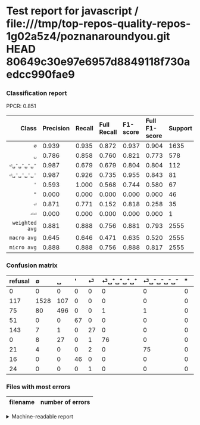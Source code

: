 # Test report for javascript / file:///tmp/top-repos-quality-repos-1g02a5z4/poznanaroundyou.git HEAD 80649c30e97e6957d8849118f730aedcc990fae9

### Classification report

PPCR: 0.851

| Class | Precision | Recall | Full Recall | F1-score | Full F1-score | Support | Full Support | PPCR |
|------:|:----------|:-------|:------------|:---------|:---------|:--------|:-------------|:-----|
| `∅` | 0.939| 0.935| 0.872| 0.937| 0.904| 1635| 1752| 0.933 |
| `␣` | 0.786| 0.858| 0.760| 0.821| 0.773| 578| 653| 0.885 |
| `⏎␣⁺␣⁺␣⁺␣⁺` | 0.987| 0.679| 0.679| 0.804| 0.804| 112| 112| 1.000 |
| `⏎␣⁻␣⁻␣⁻␣⁻` | 0.987| 0.926| 0.735| 0.955| 0.843| 81| 102| 0.794 |
| `'` | 0.593| 1.000| 0.568| 0.744| 0.580| 67| 118| 0.568 |
| `"` | 0.000| 0.000| 0.000| 0.000| 0.000| 46| 62| 0.742 |
| `⏎` | 0.871| 0.771| 0.152| 0.818| 0.258| 35| 178| 0.197 |
| `⏎⏎` | 0.000| 0.000| 0.000| 0.000| 0.000| 1| 25| 0.040 |
| `weighted avg` | 0.881| 0.888| 0.756| 0.881| 0.793| 2555| 3002| 0.851 |
| `macro avg` | 0.645| 0.646| 0.471| 0.635| 0.520| 2555| 3002| 0.851 |
| `micro avg` | 0.888| 0.888| 0.756| 0.888| 0.817| 2555| 3002| 0.851 |

### Confusion matrix

|refusal|  ∅| ␣| '| ⏎| ⏎␣⁺␣⁺␣⁺␣⁺| ⏎␣⁻␣⁻␣⁻␣⁻| "| ⏎⏎| 
|:---|:---|:---|:---|:---|:---|:---|:---|:---|
|0 |0 |0 |0 |0 |0 |0 |0 |0 |
|117 |1528 |107 |0 |0 |0 |0 |0 |0 |
|75 |80 |496 |0 |0 |1 |1 |0 |0 |
|51 |0 |0 |67 |0 |0 |0 |0 |0 |
|143 |7 |1 |0 |27 |0 |0 |0 |0 |
|0 |8 |27 |0 |1 |76 |0 |0 |0 |
|21 |4 |0 |0 |2 |0 |75 |0 |0 |
|16 |0 |0 |46 |0 |0 |0 |0 |0 |
|24 |0 |0 |0 |1 |0 |0 |0 |0 |

### Files with most errors

| filename | number of errors|
|:----:|:-----|

<details>
    <summary>Machine-readable report</summary>
```json
{
  "cl_report": {"\"": {"f1-score": 0.0, "precision": 0.0, "recall": 0.0, "support": 46}, "\u0027": {"f1-score": 0.7444444444444445, "precision": 0.5929203539823009, "recall": 1.0, "support": 67}, "macro avg": {"f1-score": 0.6349543074096121, "precision": 0.6453686105091005, "recall": 0.6460767485923433, "support": 2555}, "micro avg": {"f1-score": 0.8880626223091976, "precision": 0.8880626223091976, "recall": 0.8880626223091976, "support": 2555}, "weighted avg": {"f1-score": 0.8814013913945744, "precision": 0.8808381833569792, "recall": 0.8880626223091976, "support": 2555}, "\u2205": {"f1-score": 0.9368485591661558, "precision": 0.9391518131530424, "recall": 0.9345565749235474, "support": 1635}, "\u23ce": {"f1-score": 0.8181818181818182, "precision": 0.8709677419354839, "recall": 0.7714285714285715, "support": 35}, "\u23ce\u23ce": {"f1-score": 0.0, "precision": 0.0, "recall": 0.0, "support": 1}, "\u23ce\u2423\u207a\u2423\u207a\u2423\u207a\u2423\u207a": {"f1-score": 0.8042328042328042, "precision": 0.987012987012987, "recall": 0.6785714285714286, "support": 112}, "\u23ce\u2423\u207b\u2423\u207b\u2423\u207b\u2423\u207b": {"f1-score": 0.9554140127388535, "precision": 0.9868421052631579, "recall": 0.9259259259259259, "support": 81}, "\u2423": {"f1-score": 0.8205128205128205, "precision": 0.786053882725832, "recall": 0.8581314878892734, "support": 578}},
  "cl_report_full": {"\"": {"f1-score": 0.0, "precision": 0.0, "recall": 0.0, "support": 62}, "\u0027": {"f1-score": 0.5800865800865802, "precision": 0.5929203539823009, "recall": 0.5677966101694916, "support": 118}, "macro avg": {"f1-score": 0.5202980597115145, "precision": 0.6453686105091005, "recall": 0.4706331097710983, "support": 3002}, "micro avg": {"f1-score": 0.8166276768040309, "precision": 0.8880626223091976, "recall": 0.7558294470353097, "support": 3002}, "weighted avg": {"f1-score": 0.7926361822063316, "precision": 0.8643861995938783, "recall": 0.7558294470353097, "support": 3002}, "\u2205": {"f1-score": 0.9044095886356911, "precision": 0.9391518131530424, "recall": 0.8721461187214612, "support": 1752}, "\u23ce": {"f1-score": 0.2583732057416268, "precision": 0.8709677419354839, "recall": 0.15168539325842698, "support": 178}, "\u23ce\u23ce": {"f1-score": 0.0, "precision": 0.0, "recall": 0.0, "support": 25}, "\u23ce\u2423\u207a\u2423\u207a\u2423\u207a\u2423\u207a": {"f1-score": 0.8042328042328042, "precision": 0.987012987012987, "recall": 0.6785714285714286, "support": 112}, "\u23ce\u2423\u207b\u2423\u207b\u2423\u207b\u2423\u207b": {"f1-score": 0.8426966292134831, "precision": 0.9868421052631579, "recall": 0.7352941176470589, "support": 102}, "\u2423": {"f1-score": 0.7725856697819314, "precision": 0.786053882725832, "recall": 0.7595712098009189, "support": 653}},
  "ppcr": 0.8510992671552299
}
```
</details>
